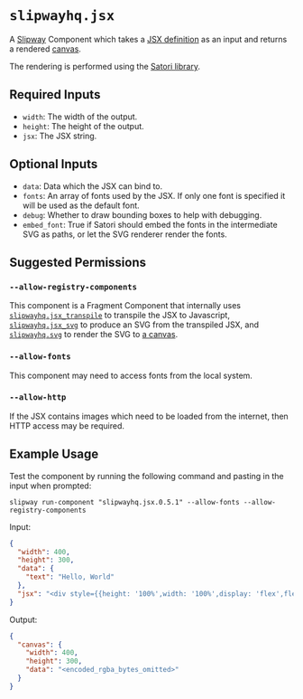 # `slipwayhq.jsx`

A [Slipway](https://slipway.co/) Component which takes a [JSX definition](https://og-playground.vercel.app/)
as an input and returns a rendered [canvas](https://slipway.co/docs/guides/canvases).

The rendering is performed using the [Satori library](https://github.com/vercel/satori).

## Required Inputs

- `width`: The width of the output.
- `height`: The height of the output.
- `jsx`: The JSX string.

## Optional Inputs

- `data`: Data which the JSX can bind to.
- `fonts`: An array of fonts used by the JSX. If only one font is specified it will be used as the default font.
- `debug`: Whether to draw bounding boxes to help with debugging.
- `embed_font`: True if Satori should embed the fonts in the intermediate SVG as paths, or let the SVG renderer render the fonts.

## Suggested Permissions

### `--allow-registry-components`

This component is a Fragment Component that internally uses 
[`slipwayhq.jsx_transpile`](https://github.com/slipwayhq/slipway_jsx_transpile) to transpile the JSX to Javascript,
[`slipwayhq.jsx_svg`](https://github.com/slipwayhq/slipway_jsx_svg) to produce an SVG from the transpiled JSX,
and [`slipwayhq.svg`](https://github.com/slipwayhq/slipway_svg) to render the SVG to [a canvas](https://slipway.co/docs/guides/canvases).

### `--allow-fonts`

This component may need to access fonts from the local system.

### `--allow-http`

If the JSX contains images which need to be loaded from the internet, then HTTP access may be required.

## Example Usage

Test the component by running the following command and pasting in the input when prompted:
```
slipway run-component "slipwayhq.jsx.0.5.1" --allow-fonts --allow-registry-components
```

Input:
```json
{
  "width": 400,
  "height": 300,
  "data": {
    "text": "Hello, World"
  },
  "jsx": "<div style={{height: '100%',width: '100%',display: 'flex',flexDirection: 'column',alignItems: 'center',justifyContent: 'center',backgroundColor: '#fff',fontSize: 32,fontWeight: 600}}><svg width=\"75\" viewBox=\"0 0 75 65\" fill=\"#000\" style={{ margin: '0 75px' }}><path d=\"M37.59.25l36.95 64H.64l36.95-64z\"></path></svg><div style={{ marginTop: 40 }}>{data.text}</div></div>"
}
```

Output:
```json
{
  "canvas": {
    "width": 400,
    "height": 300,
    "data": "<encoded_rgba_bytes_omitted>"
  }
}
```